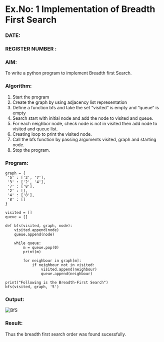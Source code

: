 # Ex.No: 1  Implementation of Breadth First Search 
### DATE:                                                                            
### REGISTER NUMBER : 
### AIM: 
To write a python program to implement Breadth first Search. 
### Algorithm:
1. Start the program
2. Create the graph by using adjacency list representation
3. Define a function bfs and take the set “visited” is empty and “queue” is empty
4. Search start with initial node and add the node to visited and queue.
5. For each neighbor node, check node is not in visited then add node to visited and queue list.
6.  Creating loop to print the visited node.
7.   Call the bfs function by passing arguments visited, graph and starting node.
8.   Stop the program.
### Program:
```
graph = {
 '5' : ['3', '7'],
 '3' : ['2', '4'],
 '7' : ['8'],
 '2' : [],
 '4' : ['8'],
 '8' : []
}

visited = [] 
queue = []    

def bfs(visited, graph, node):  
    visited.append(node)
    queue.append(node)
    
    while queue:  
        m = queue.pop(0)
        print(m)
        
        for neighbour in graph[m]:
            if neighbour not in visited:
                visited.append(neighbour)
                queue.append(neighbour)

print("Following is the Breadth-First Search")
bfs(visited, graph, '5')
```
### Output:
![BfS](https://github.com/user-attachments/assets/c80bf973-7fc5-4a14-8a00-aa29b78f0abe)



### Result:
Thus the breadth first search order was found sucessfully.
